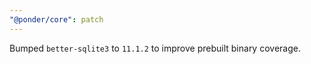 ```yaml
---
"@ponder/core": patch
---
```


Bumped `better-sqlite3` to `11.1.2` to improve prebuilt binary coverage.
